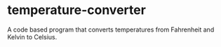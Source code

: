 # temperature-converter
A code based program that converts temperatures from Fahrenheit and Kelvin to Celsius.
